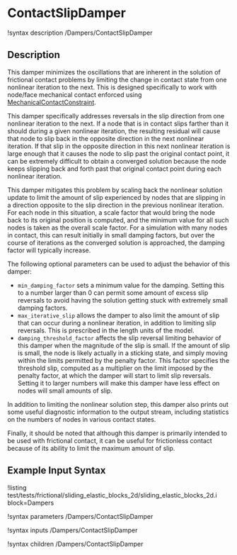 # ContactSlipDamper

!syntax description /Dampers/ContactSlipDamper

## Description

This damper minimizes the oscillations that are inherent in the solution of frictional contact problems by limiting the change in contact state from one nonlinear iteration to the next. This is designed specifically to work with node/face mechanical contact enforced using [MechanicalContactConstraint](/Constraints/MechanicalContactConstraint.md).

This damper specifically addresses reversals in the slip direction from one nonlinear iteration to the next. If a node that is in contact slips farther than it should during a given nonlinear iteration, the resulting residual will cause that node to slip back in the opposite direction in the next nonlinear iteration. If that slip in the opposite direction in this next nonlinear iteration is large enough that it causes the node to slip past the original contact point, it can be extremely difficult to obtain a converged solution because the node keeps slipping back and forth past that original contact point during each nonlinear iteration.

This damper mitigates this problem by scaling back the nonlinear solution update to limit the amount of slip experienced by nodes that are slipping in a direction opposite to the slip direction in the previous nonlinear iteration. For each node in this situation, a scale factor that would bring the node back to its original position is computed, and the minimum value for all such nodes is taken as the overall scale factor. For a simulation with many nodes in contact, this can result initially in small damping factors, but over the course of iterations as the converged solution is approached, the damping factor will typically increase.

The following optional parameters can be used to adjust the behavior of this damper:

- `min_damping_factor` sets a minimum value for the damping. Setting this to a number larger than 0 can permit some amount of excess slip reversals to avoid having the solution getting stuck with extremely small damping factors.
- `max_iterative_slip` allows the damper to also limit the amount of slip that can occur during a nonlinear iteration, in addition to limiting slip reversals. This is prescribed in the length units of the model.
- `damping_threshold_factor` affects the slip reversal limiting behavior of this damper when the magnitude of the slip is small. If the amount of slip is small, the node is likely actually in a sticking state, and simply moving within the limits permitted by the penalty factor. This factor specifies the threshold slip, computed as a multiplier on the limit imposed by the penalty factor, at which the damper will start to limit slip reversals. Setting it to larger numbers will make this damper have less effect on nodes will small amounts of slip.

In addition to limiting the nonlinear solution step, this damper also prints out some useful diagnostic information to the output stream, including statistics on the numbers of nodes in various contact states.

Finally, it should be noted that although this damper is primarily intended to be used with frictional contact, it can be useful for frictionless contact because of its ability to limit the maximum amount of slip.

## Example Input Syntax

!listing test/tests/frictional/sliding_elastic_blocks_2d/sliding_elastic_blocks_2d.i block=Dampers

!syntax parameters /Dampers/ContactSlipDamper

!syntax inputs /Dampers/ContactSlipDamper

!syntax children /Dampers/ContactSlipDamper
